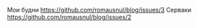 Мои будни https://github.com/romausnul/blog/issues/3
Серваки https://github.com/romausnul/blog/issues/2
